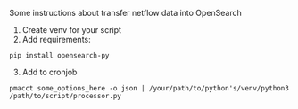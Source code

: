Some instructions about transfer netflow data into OpenSearch
1. Create venv for your script
2. Add requirements:
```
pip install opensearch-py
```
3. Add to cronjob
```
pmacct some_options_here -o json | /your/path/to/python's/venv/python3 /path/to/script/processor.py
```
 
